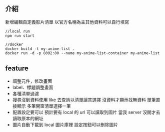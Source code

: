 ## 介紹

新增編輯自定義影片清單 以官方名稱為主其他資料可以自行填寫

```
//local run
npm run start

//docker
docker build -t my-anime-list .
docker run -d -p 8092:80 --name my-anime-list-container my-anime-list
```

## feature

- 調整元件，修改畫面
- label、標題調整畫面
- 各種清單過濾
- 搜尋沒到資料使用 like 去查詢以清單讓其選擇 沒資料才顯示找無資料 單筆直接顯示 多筆開窗清單選擇一筆
- 配置設定要可以 預計要有 local 的 url 可以讀取到圖片 當我 server 沒開才去讀取原本的網址
- 圖片自動下載到 local 圖片庫裡 設定按鈕可以刪除圖片
